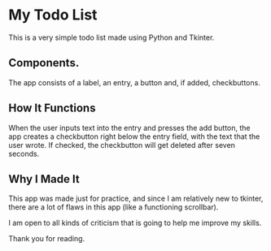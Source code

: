 # My Todo List
This is a very simple todo list made using Python and Tkinter.

## Components.
The app consists of a label, an entry, a button and, if added, checkbuttons.

## How It Functions
When the user inputs text into the entry and presses the add button, the app creates a checkbutton
right below the entry field, with the text that the user wrote. If checked, the checkbutton will get
deleted after seven seconds.

## Why I Made It
This app was made just for practice, and since I am relatively new to tkinter, there are a lot of
flaws in this app (like a functioning scrollbar).

I am open to all kinds of criticism that is going to help me improve my skills.

Thank you for reading.
